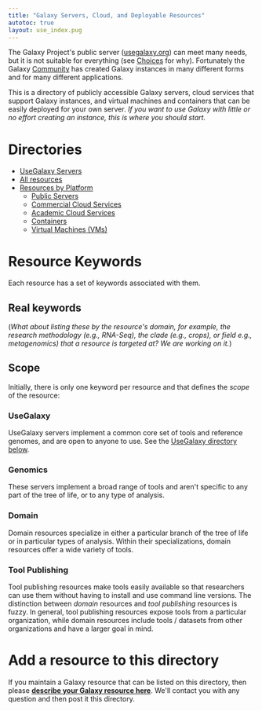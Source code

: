 ```yaml
---
title: "Galaxy Servers, Cloud, and Deployable Resources"
autotoc: true
layout: use_index.pug
---
```

The Galaxy Project's public server ([usegalaxy.org](http://usegalaxy.org/)) can
meet many needs, but it is not suitable for everything (see
[Choices](/src/choices/index.md) for why). Fortunately the Galaxy
[Community](/src/community/index.md) has created Galaxy instances in many different forms and for many different applications.

This is a directory of publicly accessible Galaxy servers, cloud services that support Galaxy instances, and virtual machines and containers that can be easily deployed for your own server.  *If you want to use Galaxy with little or no effort creating an instance, this is where you should start.*

# Directories

* [UseGalaxy Servers](/src/use/index.md#usegalaxy-dir)
* [All resources](/src/use/index.md#all-resources)
* [Resources by Platform](/src/use/index.md#by-platform)
  * [Public Servers](/src/use/index.md#public-server)
  * [Commercial Cloud Services](/src/use/index.md#commercial-cloud)
  * [Academic Cloud Services](/src/use/index.md#academic-cloud)
  * [Containers](/src/use/index.md#container)
  * [Virtual Machines (VMs)](/src/use/index.md#vm)

# Resource Keywords

Each resource has a set of keywords associated with them.

## Real keywords 

(*What about listing these by the resource's domain, for example, the research methodology (e.g., RNA-Seq), the clade (e.g., crops), or field e.g., metagenomics) that a resource is targeted at? We are working on it.*)

## Scope

Initially, there is only one keyword per resource and that defines the *scope* of the resource:

### UseGalaxy

UseGalaxy servers implement a common core set of tools and reference genomes, and are open to anyone to use. See the [UseGalaxy directory below](#usegalaxy-dir).  

### Genomics

These servers implement a broad range of tools and aren't specific to any part of the tree of life, or to any type of analysis.

### Domain

Domain resources specialize in either a particular branch of the tree of life or in particular types of analysis. Within their specializations, domain resources offer a wide variety of tools.

### Tool Publishing

Tool publishing resources make tools easily available so that researchers can use them without having to install and use command line versions. The distinction between *domain* resources and *tool publishing* resources is fuzzy. In general, tool publishing resources expose tools from a particular organization, while domain resources include tools / datasets from other organizations and have a larger goal in mind.

# Add a resource to this directory

If you maintain a Galaxy resource that can be listed on this directory, then please **[describe your Galaxy resource here](https://docs.google.com/forms/d/1KBkyhAPpgJLanRWBoIHmwtEJELDUifZLUixfoqZXXU4/viewform?usp=send_form)**.
We'll contact you with any question and then post it this directory.

<!---
The rest of this page (the actual directories) are generated by
layouts/use_index.pug
--->

